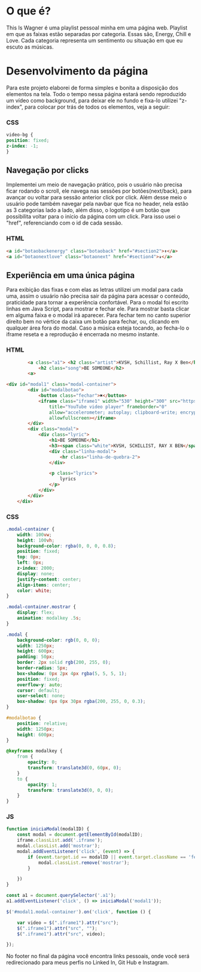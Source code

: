 # O que é?
This Is Wagner é uma playlist pessoal minha em uma página web.
Playlist em que as faixas estão separadas por categoria. Essas são, Energy, Chill e Love. Cada categoria representa um sentimento ou situação em que eu escuto as músicas.

# Desenvolvimento da página
Para este projeto elaborei de forma simples e bonita a disposição dos elementos na tela. Todo o tempo nessa página estará sendo reproduzido um vídeo como background, para deixar ele no fundo e fixa-lo utilizei "z-index", para colocar por trás de todos os elementos, veja a seguir:
### CSS
```css
video-bg {
position: fixed;
z-index: -1;
}
```
## Navegação por clicks
Implementei um meio de navegação prático, pois o usuário não precisa ficar rodando o scroll, ele navega nas sessões por botões(next/back), para avançar ou voltar para sessão anterior click por click. Além desse meio o usuário pode também navegar pela navbar que fica no header, nela estão as 3 categorias lado a lado, além disso, o logotipo é um botão que possibilita voltar para o início da página com um click. Para isso usei o "href", referenciando com o id de cada sessão.
### HTML
```html
<a id="botaobackenergy" class="botaoback" href="#section2">↟</a>
<a id="botaonextlove" class="botaonext" href="#section4">↡</a>
```
## Experiência em uma única página
Para exibição das fixas e com elas as letras utilizei um modal para cada uma, assim o usuário não precisa sair da página para acessar o conteúdo, praticidade para tornar a experiência confortável. Para o modal foi escrito linhas em Java Script, para mostrar e fechar ele. Para mostrar basta clicar em alguma faixa e o modal irá aparecer. Para fechar tem no canto superior direito bem no vértice da caixa um botão para fechar, ou, clicando em qualquer área fora do modal. Caso a música esteja tocando, ao fecha-lo o iframe reseta e a reprodução é encerrada no mesmo instante.
### HTML
```html
        <a class="a1"> <h2 class="artist">KVSH, Schillist, Ray X Ben</h2>
            <h2 class="song">BE SOMEONE</h2>
        <a>

<div id="modal1" class="modal-container">
        <div id="modalbotao">
            <button class="fechar">✖</button>
            <iframe class="iframe1" width="530" height="300" src="https://www.youtube-nocookie.com/embed/aq_gGxMZ6tg"
                title="YouTube video player" frameborder="0"
                allow="accelerometer; autoplay; clipboard-write; encrypted-media; gyroscope; picture-in-picture"
                allowfullscreen></iframe>
        </div>
        <div class="modal">
            <div class="lyric">
                <h1>BE SOMEONE</h1>
                <h3><span class="white">KVSH, SCHILLIST, RAY X BEN</span> ϟ ENERGY</h3>
                <div class="linha-modal">
                    <hr class="linha-de-quebra-2">
                </div>

                <p class="lyrics">
                    lyrics
                </p>
            </div>
        </div>
    </div>
```
### CSS
```css
.modal-container {
    width: 100vw;
    height: 100vh;
    background-color: rgba(0, 0, 0, 0.8);
    position: fixed;
    top: 0px;
    left: 0px;
    z-index: 2000;
    display: none;
    justify-content: center;
    align-items: center;
    color: white;
}

.modal-container.mostrar {
    display: flex;
    animation: modalkey .5s;
}

.modal {
    background-color: rgb(0, 0, 0);
    width: 1250px;
    height: 600px;
    padding: 50px;
    border: 2px solid rgb(200, 255, 0);
    border-radius: 5px;
    box-shadow: 0px 2px 4px rgba(5, 5, 5, 1);
    position: fixed;
    overflow-y: auto;
    cursor: default;
    user-select: none;
    box-shadow: 0px 0px 30px rgba(200, 255, 0, 0.3);
}

#modalbotao {
    position: relative;
    width: 1250px;
    height: 600px;
}

@keyframes modalkey {
    from {
        opacity: 0;
        transform: translate3d(0, 60px, 0);
    }
    to {
        opacity: 1;
        transform: translate3d(0, 0, 0);
    }
}
```
### JS
```javascript
function iniciaModal(modalID) {
    const modal = document.getElementById(modalID);
    iframe.classList.add('.iframe');
    modal.classList.add('mostrar');
    modal.addEventListener('click', (event) => {
        if (event.target.id == modalID || event.target.className == 'fechar') {
            modal.classList.remove('mostrar');
        }

    })
}

const a1 = document.querySelector('.a1');
a1.addEventListener('click', () => iniciaModal('modal1'));

$('#modal1.modal-container').on('click', function () {

    var video = $(".iframe1").attr("src");
    $(".iframe1").attr("src", "");
    $(".iframe1").attr("src", video);

});
```
No footer no final da página você encontra links pessoais, onde você será redirecionado para meus perfis no Linked In, Git Hub e Instagram.
